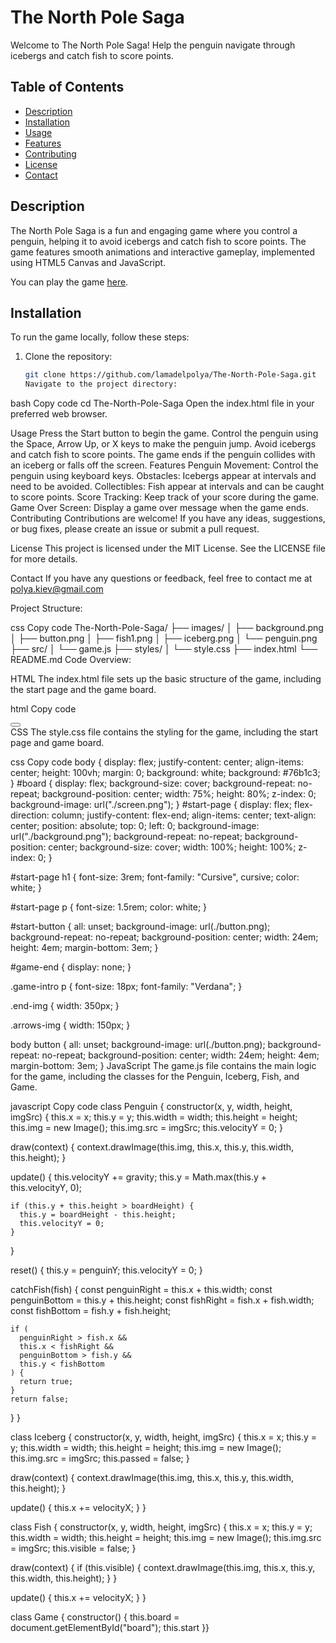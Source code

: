 # The North Pole Saga

Welcome to The North Pole Saga! Help the penguin navigate through icebergs and catch fish to score points.

## Table of Contents

- [Description](#description)
- [Installation](#installation)
- [Usage](#usage)
- [Features](#features)
- [Contributing](#contributing)
- [License](#license)
- [Contact](#contact)

## Description

The North Pole Saga is a fun and engaging game where you control a penguin, helping it to avoid icebergs and catch fish to score points. The game features smooth animations and interactive gameplay, implemented using HTML5 Canvas and JavaScript.

You can play the game [here](https://lamadelpolya.github.io/The-North-Pole-Saga/).

## Installation

To run the game locally, follow these steps:

1. Clone the repository:

   ```bash
   git clone https://github.com/lamadelpolya/The-North-Pole-Saga.git
   Navigate to the project directory:
   ```

bash
Copy code
cd The-North-Pole-Saga
Open the index.html file in your preferred web browser.

Usage
Press the Start button to begin the game.
Control the penguin using the Space, Arrow Up, or X keys to make the penguin jump.
Avoid icebergs and catch fish to score points.
The game ends if the penguin collides with an iceberg or falls off the screen.
Features
Penguin Movement: Control the penguin using keyboard keys.
Obstacles: Icebergs appear at intervals and need to be avoided.
Collectibles: Fish appear at intervals and can be caught to score points.
Score Tracking: Keep track of your score during the game.
Game Over Screen: Display a game over message when the game ends.
Contributing
Contributions are welcome! If you have any ideas, suggestions, or bug fixes, please create an issue or submit a pull request.

License
This project is licensed under the MIT License. See the LICENSE file for more details.

Contact
If you have any questions or feedback, feel free to contact me at polya.kiev@gmail.com

Project Structure:

css
Copy code
The-North-Pole-Saga/
├── images/
│ ├── background.png
│ ├── button.png
│ ├── fish1.png
│ ├── iceberg.png
│ └── penguin.png
├── src/
│ └── game.js
├── styles/
│ └── style.css
├── index.html
└── README.md
Code Overview:

HTML
The index.html file sets up the basic structure of the game, including the start page and the game board.

html
Copy code

<!DOCTYPE html>
<html lang="en">
  <head>
    <meta charset="UTF-8" />
    <meta name="viewport" content="width=device-width, initial-scale=1.0" />
    <title>The North Pole Saga</title>
    <link rel="stylesheet" href="./styles/style.css" />
  </head>
  <body>
    <div id="start-page">
      <button id="start-button"></button>
    </div>
    <canvas id="board"></canvas>
    <script src="./src/game.js"></script>
  </body>
</html>
CSS
The style.css file contains the styling for the game, including the start page and game board.

css
Copy code
body {
display: flex;
justify-content: center;
align-items: center;
height: 100vh;
margin: 0;
background: white;
background: #76b1c3;
}
#board {
display: flex;
background-size: cover;
background-repeat: no-repeat;
background-position: center;
width: 75%;
height: 80%;
z-index: 0;
background-image: url("./screen.png");
}
#start-page {
display: flex;
flex-direction: column;
justify-content: flex-end;
align-items: center;
text-align: center;
position: absolute;
top: 0;
left: 0;
background-image: url("./background.png");
background-repeat: no-repeat;
background-position: center;
background-size: cover;
width: 100%;
height: 100%;
z-index: 0;
}

#start-page h1 {
font-size: 3rem;
font-family: "Cursive", cursive;
color: white;
}

#start-page p {
font-size: 1.5rem;
color: white;
}

#start-button {
all: unset;
background-image: url(./button.png);
background-repeat: no-repeat;
background-position: center;
width: 24em;
height: 4em;
margin-bottom: 3em;
}

#game-end {
display: none;
}

.game-intro p {
font-size: 18px;
font-family: "Verdana";
}

.end-img {
width: 350px;
}

.arrows-img {
width: 150px;
}

body button {
all: unset;
background-image: url(./button.png);
background-repeat: no-repeat;
background-position: center;
width: 24em;
height: 4em;
margin-bottom: 3em;
}
JavaScript
The game.js file contains the main logic for the game, including the classes for the Penguin, Iceberg, Fish, and Game.

javascript
Copy code
class Penguin {
constructor(x, y, width, height, imgSrc) {
this.x = x;
this.y = y;
this.width = width;
this.height = height;
this.img = new Image();
this.img.src = imgSrc;
this.velocityY = 0;
}

draw(context) {
context.drawImage(this.img, this.x, this.y, this.width, this.height);
}

update() {
this.velocityY += gravity;
this.y = Math.max(this.y + this.velocityY, 0);

    if (this.y + this.height > boardHeight) {
      this.y = boardHeight - this.height;
      this.velocityY = 0;
    }

}

reset() {
this.y = penguinY;
this.velocityY = 0;
}

catchFish(fish) {
const penguinRight = this.x + this.width;
const penguinBottom = this.y + this.height;
const fishRight = fish.x + fish.width;
const fishBottom = fish.y + fish.height;

    if (
      penguinRight > fish.x &&
      this.x < fishRight &&
      penguinBottom > fish.y &&
      this.y < fishBottom
    ) {
      return true;
    }
    return false;

}
}

class Iceberg {
constructor(x, y, width, height, imgSrc) {
this.x = x;
this.y = y;
this.width = width;
this.height = height;
this.img = new Image();
this.img.src = imgSrc;
this.passed = false;
}

draw(context) {
context.drawImage(this.img, this.x, this.y, this.width, this.height);
}

update() {
this.x += velocityX;
}
}

class Fish {
constructor(x, y, width, height, imgSrc) {
this.x = x;
this.y = y;
this.width = width;
this.height = height;
this.img = new Image();
this.img.src = imgSrc;
this.visible = false;
}

draw(context) {
if (this.visible) {
context.drawImage(this.img, this.x, this.y, this.width, this.height);
}
}

update() {
this.x += velocityX;
}
}

class Game {
constructor() {
this.board = document.getElementById("board");
this.start
}}
